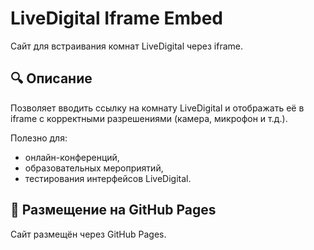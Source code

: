 # LiveDigital Iframe Embed

Сайт для встраивания комнат LiveDigital через iframe.

## 🔍 Описание

Позволяет вводить ссылку на комнату LiveDigital и отображать её в iframe с корректными разрешениями (камера, микрофон и т.д.).

Полезно для:

- онлайн-конференций,
- образовательных мероприятий,
- тестирования интерфейсов LiveDigital.

## 🚀 Размещение на GitHub Pages

Сайт размещён через GitHub Pages.
